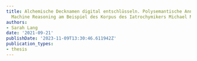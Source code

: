 ```yaml
---
title: Alchemische Decknamen digital entschlüsseln. Polysemantische Annotation und
  Machine Reasoning am Beispiel des Korpus des Iatrochymikers Michael Maier (1568--1622)
authors:
- Sarah Lang
date: '2021-09-21'
publishDate: '2023-11-09T13:30:46.611942Z'
publication_types:
- thesis
---
```

